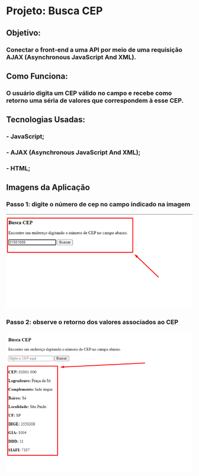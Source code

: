 # Projeto: Busca CEP

## Objetivo:

### Conectar o front-end a uma API por meio de uma requisição AJAX (Asynchronous JavaScript And XML).

## Como Funciona:

### O usuário digita um CEP válido no campo e recebe como retorno uma séria de valores que correspondem à esse CEP.

## Tecnologias Usadas:

### - JavaScript;

### - AJAX (Asynchronous JavaScript And XML);

### - HTML;


## Imagens da Aplicação

### Passo 1: digite o número de cep no campo indicado na imagem

![alt text](https://github.com/lucianonevesln/javascript_busca_cep/blob/master/img0.png)

### Passo 2: observe o retorno dos valores associados ao CEP

![alt text](https://github.com/lucianonevesln/javascript_busca_cep/blob/master/img1.png)

